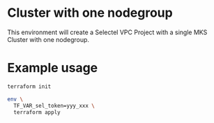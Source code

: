 # Cluster with one nodegroup

This environment will create a Selectel VPC Project with a single MKS Cluster with one nodegroup.

# Example usage

```sh
terraform init

env \
  TF_VAR_sel_token=yyy_xxx \
  terraform apply
```
